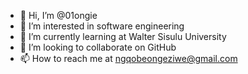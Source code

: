 - 👋 Hi, I’m @01ongie
- 👀 I’m interested in software engineering
- 🌱 I’m currently learning at Walter Sisulu University
- 💞️ I’m looking to collaborate on GitHub
- 📫 How to reach me at ngqobeongeziwe@gmail.com

<!---
01ongie/01ongie is a ✨ special ✨ repository because its `README.md` (this file) appears on your GitHub profile.
You can click the Preview link to take a look at your changes.
--->
